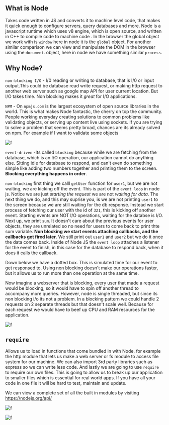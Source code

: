 ## What is Node

Takes code written in JS and converts it to machine level code, that makes it quick enough to configure servers, query databases and more. Node is a javascript runtime which uses v8 engine, which is open source, and written in C++ to compile code to machine code . In the browser the global object we work with is `window` here in node it is the `global` object. For another similar comparison we can view and manipulate the DOM in the browser using the `document`. object, here in node we have something similar `process`. 

## Why Node?

`non-blocking I/O` - I/0 reading or writing to database, that is I/0 or input output.This could be database read write request, or making http request to another web server such as google map API for user current location. But I/O takes time. Non blocking makes it *great* for I/O applications. 

`NPM` - On `npmjs.com` is the largest ecosystem of open source libraries in the world. This is what makes Node fantastic, the cherry on top the community. People working everyday creating solutions to common problems like validating objects, or serving up content live using sockets. If you are trying to solve a problem that seems pretty broad, chances are its already solved on npm. For example if I want to validate some objects 

![f](https://imgur.com/R5qdHqJ.png)

`event-driven` -Its called `blocking` because while we are fetching from the database, which is an I/O operation, our application cannot do anything else. Sitting idle for database to respond, and can't even do something simple like adding two numbers together and printing them to the screen. **Blocking everything happens in order**. 

`non-blocking` first thing we calll `getUser` function for `user1`, but we are not waiting, we are kicking off the event. This is part of the `event loop` in node js. Notice we are just *starting the request* we are not *waiting for data*. The next thing we do, and this may suprise you, is we are not printing `user1` to the screen because we are still waiting for the db response. Instead we start process of fetching our user with the id of `321`, this is kicking off another event. Starting events are NOT I/O operations, waiting for the databse is I/O. Next up, we print `sum`. It doesn't care about the previous events for user objects, they are unrelated so no need for users to come back to print thte sum variable. **Non blocking we start events attaching callbacks, and the callbacks get fired later**. We still print out `user1` and `user2` but we do it once the data comes back. Inside of Node JS the `event loop` attaches a listener for the event to finish, in this case for the database to respond back, when it does it calls the callback. 

Down below we have a dotted box. This is simulated time for our event to get responsed to. Using non blocking doesn't make our operations faster, but it allows us to run more than one operation at the same time. 

Now imagine a webserver that is blocking, every user that made a request would be blocking, so it would have to spin off another thread to accompany more queries. However, node is single threaded, but since its non blocking i/o its not a problem. In a blocking pattern we could handle 2 requests on 2 separate threads but that doesn't scale well. Because for each request we would have to beef up CPU and RAM resources for the application. 

![f](https://imgur.com/nZLWstN.png)

## `require`

Allows us to load in functions that come bundled in with Node, for example the http module that lets us make a web server or fs module to access file system for our machine. We can also import 3rd party libraries such as express so we can write less code. And lastly we are going to use `require` to require our own files. This is going to allow us to break up our application to smaller files which is essential for real world apps. If you have all your code in one file it will be hard to test, maintain and update.

We can view a complete set of all the built in modules by visiting https://nodejs.org/api/

![f](https://imgur.com/GWZBSpe.png)

![f](https://imgur.com/cGSrPGq.png)





